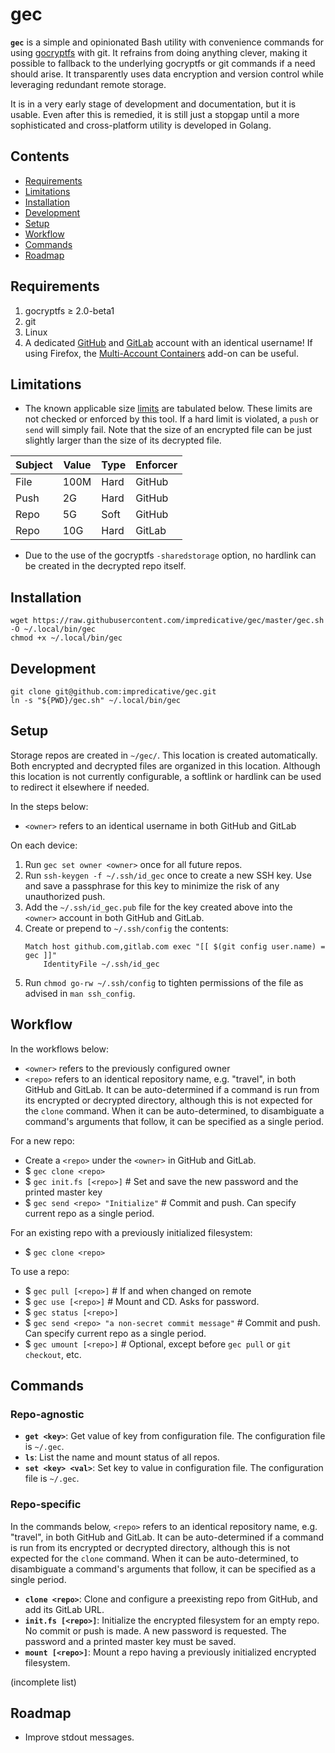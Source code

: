 # gec

**`gec`** is a simple and opinionated Bash utility with convenience commands for using [gocryptfs](https://github.com/rfjakob/gocryptfs) with git.
It refrains from doing anything clever, making it possible to fallback to the underlying gocryptfs or git commands if a need should arise.
It transparently uses data encryption and version control while leveraging redundant remote storage.

It is in a very early stage of development and documentation, but it is usable.
Even after this is remedied, it is still just a stopgap until a more sophisticated and cross-platform utility is developed in Golang.

## Contents
* [Requirements](#requirements)
* [Limitations](#limitations)
* [Installation](#installation)
* [Development](#development)
* [Setup](#setup)
* [Workflow](#workflow)
* [Commands](#commands)
* [Roadmap](#roadmap)

## Requirements
1. gocryptfs ≥ 2.0-beta1
1. git
1. Linux
1. A dedicated [GitHub](https://github.com/) and [GitLab](https://gitlab.com/) account with an identical username!
If using Firefox, the [Multi-Account Containers](https://addons.mozilla.org/en-US/firefox/addon/multi-account-containers/) add-on can be useful.

## Limitations
* The known applicable size [limits](https://stackoverflow.com/a/59479166/) are tabulated below.
These limits are not checked or enforced by this tool. If a hard limit is violated, a `push` or `send` will simply fail.
Note that the size of an encrypted file can be just slightly larger than the size of its decrypted file.

| Subject | Value | Type | Enforcer |
|---------|-------|------|----------|
| File    | 100M  | Hard | GitHub   |
| Push    | 2G    | Hard | GitHub   |
| Repo    | 5G    | Soft | GitHub   |
| Repo    | 10G   | Hard | GitLab   |

* Due to the use of the gocryptfs `-sharedstorage` option, no hardlink can be created in the decrypted repo itself.

## Installation
```shell script
wget https://raw.githubusercontent.com/impredicative/gec/master/gec.sh -O ~/.local/bin/gec
chmod +x ~/.local/bin/gec
```

## Development
```shell script
git clone git@github.com:impredicative/gec.git
ln -s "${PWD}/gec.sh" ~/.local/bin/gec
```

## Setup
Storage repos are created in `~/gec/`. This location is created automatically. Both encrypted and decrypted files are organized in this location.
Although this location is not currently configurable, a softlink or hardlink can be used to redirect it elsewhere if needed.

In the steps below:
* `<owner>` refers to an identical username in both GitHub and GitLab

On each device:
1. Run `gec set owner <owner>` once for all future repos.
1. Run `ssh-keygen -f ~/.ssh/id_gec` once to create a new SSH key. Use and save a passphrase for this key to minimize the risk of any unauthorized push.
1. Add the `~/.ssh/id_gec.pub` file for the key created above into the `<owner>` account in both GitHub and GitLab.
1. Create or prepend to `~/.ssh/config` the contents:
    ```shell script
    Match host github.com,gitlab.com exec "[[ $(git config user.name) = gec ]]"
        IdentityFile ~/.ssh/id_gec
    ```
1. Run `chmod go-rw ~/.ssh/config` to tighten permissions of the file as advised in `man ssh_config`.

## Workflow
In the workflows below:
* `<owner>` refers to the previously configured owner
* `<repo>` refers to an identical repository name, e.g. "travel", in both GitHub and GitLab.
It can be auto-determined if a command is run from its encrypted or decrypted directory, although this is not expected for the `clone` command.
When it can be auto-determined, to disambiguate a command's arguments that follow, it can be specified as a single period.

For a new repo:
* Create a `<repo>` under the `<owner>` in GitHub and GitLab.
* $ `gec clone <repo>`
* $ `gec init.fs [<repo>]`  # Set and save the new password and the printed master key
* $ `gec send <repo> "Initialize"`  # Commit and push. Can specify current repo as a single period.

For an existing repo with a previously initialized filesystem:
* $ `gec clone <repo>`

To use a repo:
* $ `gec pull [<repo>]`  # If and when changed on remote
* $ `gec use [<repo>]`  # Mount and CD. Asks for password.
* $ `gec status [<repo>]`
* $ `gec send <repo> "a non-secret commit message"`  # Commit and push. Can specify current repo as a single period.
* $ `gec umount [<repo>]`  # Optional, except before `gec pull` or `git checkout`, etc.

## Commands
### Repo-agnostic
* **`get <key>`**: Get value of key from configuration file. The configuration file is `~/.gec`.
* **`ls`**: List the name and mount status of all repos.
* **`set <key> <val>`**: Set key to value in configuration file. The configuration file is `~/.gec`.

### Repo-specific
In the commands below, `<repo>` refers to an identical repository name, e.g. "travel", in both GitHub and GitLab.
It can be auto-determined if a command is run from its encrypted or decrypted directory, although this is not expected for the `clone` command.
When it can be auto-determined, to disambiguate a command's arguments that follow, it can be specified as a single period.

* **`clone <repo>`**: Clone and configure a preexisting repo from GitHub, and add its GitLab URL.
* **`init.fs [<repo>]`**: Initialize the encrypted filesystem for an empty repo. No commit or push is made.
A new password is requested. The password and a printed master key must be saved.
* **`mount [<repo>]`**: Mount a repo having a previously initialized encrypted filesystem.

(incomplete list)

## Roadmap
* Improve stdout messages.
